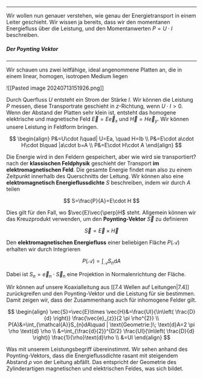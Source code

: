 ***

Wir wollen nun genauer verstehen, wie genau der Energietransport in einem Leiter geschieht. Wir wissen ja bereits, dass wir den momentanen Energiefluss über die Leistung, und den Momentanwerten $P=U\cdot I$ beschreiben.

##### Der Poynting Vektor
***

Wir schauen uns zwei leitfähige, ideal angenommene Platten an, die in einem linear, homogen, isotropen Medium liegen

![[Pasted image 20240713151926.png]]

Durch Querfluss $U$ entsteht ein Strom der Stärke $I$. Wir können die Leistung $P$ messen, diese Transportrate geschieht in $z$-Richtung, wenn $U\cdot I>0$. Wenn der Abstand der Platten sehr klein ist, entsteht das homogene elektrische und magnetische Feld $\vec{E}=E  \vec{e}_{x}$ und $\vec{H}=H  \vec{e}_{y}$. Wir können unsere Leistung in Feldform bringen.

$$
\begin{align}
P&=U\cdot I\quad|  U=Ea, \quad H=Ib \\
P&=E\cdot a\cdot H\cdot b\quad |a\cdot b=A \\
P&=E\cdot H\cdot A
\end{align}
$$

Die Energie wird in den Feldern gespeichert, aber wie wird sie transportiert? nach der **klassischen Feldphysik** geschieht der Transport **im elektromagnetischen Feld**. Die gesamte Energie findet man also zu einem Zeitpunkt innerhalb des Querschnitts der Leitung. Wir können also eine **elektromagnetisch Energieflussdichte** $S$ beschreiben, indem wir durch $A$ teilen

$$
S=\frac{P}{A}=E\cdot H
$$

Dies gilt für den Fall, wo $\vec{E}\vec{\perp}H$ steht. Allgemein können wir das Kreuzprodukt verwenden, um den **Poynting-Vektor** $\vec{S}$ zu definieren

$$
\vec{S}=\vec{E}\times  \vec{H}
$$

Den **elektromagnetischen Energiefluss** einer beliebigen Fläche $P(\mathcal{A})$ erhalten wir durch Integrieren

$$
P(\mathcal{A})=\int_{\mathcal{A}} S_{n}\text{d}A
$$

Dabei ist $S_{n}=\vec{e}_{n}\cdot  \vec{S}_{n}$ eine Projektion in Normalenrichtung der Fläche.

Wir können auf unsere Koaxialleitung aus [[7.4 Wellen auf Leitungen|7.4]] zurückgreifen und den Poynting-Vektor und die Leistung für sie bestimmen. Damit zeigen wir, dass der Zusammenhang auch für inhomogene Felder gilt.

$$
\begin{align}
\vec{S}=\vec{E}\times  \vec{H}&=\frac{UI}{\ln\left( \frac{D}{d} \right)}  \frac{\vec{e}_{z}}{2 \pi \rho^{2}} \\
P(A)&=\int_{\mathcal{A}}S_{n}dA\quad | \text{Geometrie:}\; \text{d}A=2 \pi \rho \text{d} \rho \\
&=\int_{\frac{d}{2}}^{D/2} \frac{UI}{\ln\left( \frac{D}{d} \right)} \frac{1}{\rho}\text{d}\rho \\
&=UI
\end{align}
$$

Was mit unserem Leistungsbegriff übereinstimmt. Wir sehen anhand des Poynting-Vektors, dass die Energieflussdichte rasant mit steigendem Abstand $\rho$ von der Leitung abfällt. Das entspricht der Geometrie des Zylinderartigen magnetischen und elektrischen Feldes, was sich bildet.
